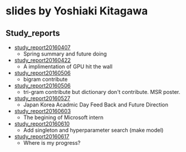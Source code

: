 # slides by Yoshiaki Kitagawa
## Study_reports
- [study_report20160407](http://ace12358.github.io/slides/?study_report20160407.md)
    - Spring summary and future doing
- [study_report20160422](http://ace12358.github.io/slides/?study_report20160422.md)
    - A implimentation of GPU hit the wall
- [study_report20160506](http://ace12358.github.io/slides/?study_report20160506.md)
    - bigram contribute
- [study_report20160506](http://ace12358.github.io/slides/?study_report20160513.md)
    - tri-gram contribute but dictionary don't contribute. MSR poster.
- [study_report20160527](http://ace12358.github.io/slides/?study_report20160527.md)
    - Japan Korea Acadmic Day Feed Back and Future Direction
- [study_report20160603](http://ace12358.github.io/slides/?study_report20160603.md)
    - The begining of Microsoft intern
- [study_report20160610](http://ace12358.github.io/slides/?study_report20160610.md)
    - Add singleton and hyperparameter search (make model)
- [study_report20160617](http://ace12358.github.io/slides/?study_report20160617.md)
    - Where is my progress?
